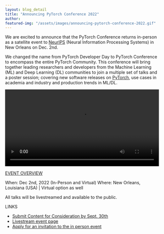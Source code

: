 ```yaml
---
layout: blog_detail
title: "Announcing PyTorch Conference 2022"
author:
featured-img: "/assets/images/announcing-pytorch-conference-2022.gif"
---
```


We are excited to announce that the PyTorch Conference returns in-person as a satellite event to [NeurlPS](https://l.workplace.com/l.php?u=https%3A%2F%2Fnips.cc%2F&h=AT3cdRwSEhyuNXpH2ptWjk-KxMxcceaYeTfflT6PEezDQ_zeUxRv1gjX7GhTQBgvZxFAR0wlSBwuhpipdMjUknMnhY5oJ5C4HjLNO40-12UnoeYALriwrvdxGfgigo8KYlWu_gRIQwlO-2r0wTnNft0whoSaOdVAxw&__tn__=-UK-R&c[0]=AT3z6QRLu8Uw48lKQ_P6FFq7ncHfjsfI16OGZvWO9kALatCY4sZcMjNzR7a4OiOG25RKVHpDX0TGutZHyM_R8Kl2s71Y3DEbq5QccmUVaSzCbcMUSc5Ms2zXHoeGxUlw1XirihAydPsX4Y1OmF6GRjqH8YFTNTFQRN3I8j2SFhR8LEUDxDmfnZ8Q7c2hXi0HeGc) (Neural Information Processing Systems) in New Orleans on Dec. 2nd.

We changed the name from PyTorch Developer Day to PyTorch Conference to encompass the entire PyTorch Community. This conference will bring together leading researchers and developers from the Machine Learning (ML) and Deep Learning (DL) communities to join a multiple set of talks and a poster session; covering new software releases on [PyTorch](https://pytorch.org/), use cases in academia and industry and production trends in ML/DL.

<p align="center">
  <video width="100%" controls>
    <source src="/assets/videos/announcing-pytorch-conference-2022-video.mov" type="video/mp4">
  </video>
</p>

<u>EVENT OVERVIEW</u>

When: Dec 2nd, 2022 (In-Person and Virtual)
Where: New Orleans, Louisiana (USA) | Virtual option as well

All talks will be livestreamed and available to the public.

LINKS

- [Submit Content for Consideration by Sept. 30th](https://docs.google.com/forms/d/121ptOuhqhmcPev9g5Zt2Ffl-NtB_oeyFk5CWjumUVLQ/edit)
- [Livestream event page]()
- [Apply for an invitation to the in person event](https://pytorchconference22.splashthat.com)